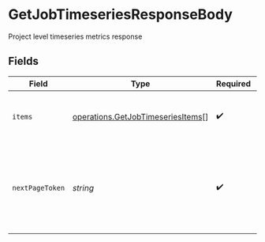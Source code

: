 # GetJobTimeseriesResponseBody

Project level timeseries metrics response


## Fields

| Field                                                                                         | Type                                                                                          | Required                                                                                      | Description                                                                                   |
| --------------------------------------------------------------------------------------------- | --------------------------------------------------------------------------------------------- | --------------------------------------------------------------------------------------------- | --------------------------------------------------------------------------------------------- |
| `items`                                                                                       | [operations.GetJobTimeseriesItems](../../../sdk/models/operations/getjobtimeseriesitems.md)[] | :heavy_check_mark:                                                                            | Aggregate metrics for a workflow at a time granularity                                        |
| `nextPageToken`                                                                               | *string*                                                                                      | :heavy_check_mark:                                                                            | A token to pass as a `page-token` query parameter to return the next page of results.         |